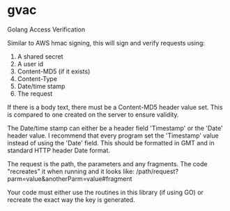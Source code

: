 gvac
===

Golang Access Verification

Similar to AWS hmac signing, this will sign and verify requests using: 
1. A shared secret
2. A user id
3. Content-MD5 (if it exists)
4. Content-Type
5. Date/time stamp
6. The request

If there is a body text, there must be a Content-MD5 header value set. This is compared to one created on the server to ensure validity.

The Date/time stamp can either be a header field 'Timestamp' or the 'Date' header value. I recommend that every program set the 'Timestamp' value
instead of using the 'Date' field. This should be formatted in GMT and in standard HTTP header Date format.

The request is the path, the parameters and any fragments. The code "recreates" it when running and it looks like:
      /path/request?parm=value&anotherParm=value#fragment

Your code must either use the routines in this library (if using GO) or recreate the exact way the key is generated.
